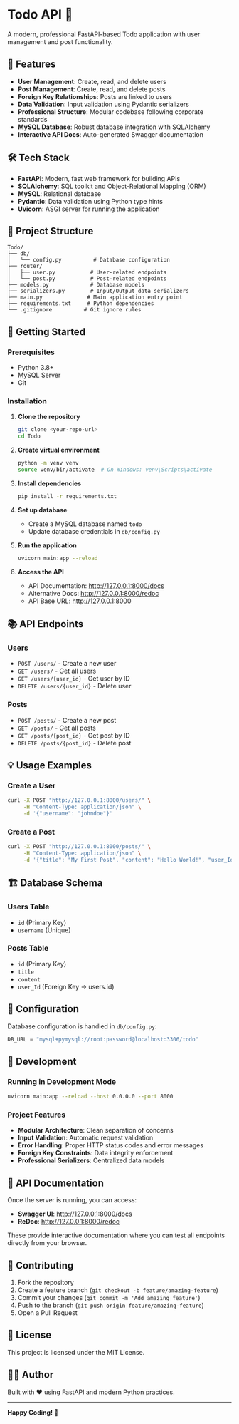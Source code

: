 # Todo API 📝

A modern, professional FastAPI-based Todo application with user management and post functionality.

## 🚀 Features

- **User Management**: Create, read, and delete users
- **Post Management**: Create, read, and delete posts
- **Foreign Key Relationships**: Posts are linked to users
- **Data Validation**: Input validation using Pydantic serializers
- **Professional Structure**: Modular codebase following corporate standards
- **MySQL Database**: Robust database integration with SQLAlchemy
- **Interactive API Docs**: Auto-generated Swagger documentation

## 🛠️ Tech Stack

- **FastAPI**: Modern, fast web framework for building APIs
- **SQLAlchemy**: SQL toolkit and Object-Relational Mapping (ORM)
- **MySQL**: Relational database
- **Pydantic**: Data validation using Python type hints
- **Uvicorn**: ASGI server for running the application

## 📁 Project Structure

```
Todo/
├── db/
│   └── config.py          # Database configuration
├── router/
│   ├── user.py           # User-related endpoints
│   └── post.py           # Post-related endpoints
├── models.py             # Database models
├── serializers.py        # Input/Output data serializers
├── main.py              # Main application entry point
├── requirements.txt     # Python dependencies
└── .gitignore          # Git ignore rules
```

## 🚦 Getting Started

### Prerequisites

- Python 3.8+
- MySQL Server
- Git

### Installation

1. **Clone the repository**

   ```bash
   git clone <your-repo-url>
   cd Todo
   ```

2. **Create virtual environment**

   ```bash
   python -m venv venv
   source venv/bin/activate  # On Windows: venv\Scripts\activate
   ```

3. **Install dependencies**

   ```bash
   pip install -r requirements.txt
   ```

4. **Set up database**

   - Create a MySQL database named `todo`
   - Update database credentials in `db/config.py`

5. **Run the application**

   ```bash
   uvicorn main:app --reload
   ```

6. **Access the API**
   - API Documentation: http://127.0.0.1:8000/docs
   - Alternative Docs: http://127.0.0.1:8000/redoc
   - API Base URL: http://127.0.0.1:8000

## 📚 API Endpoints

### Users

- `POST /users/` - Create a new user
- `GET /users/` - Get all users
- `GET /users/{user_id}` - Get user by ID
- `DELETE /users/{user_id}` - Delete user

### Posts

- `POST /posts/` - Create a new post
- `GET /posts/` - Get all posts
- `GET /posts/{post_id}` - Get post by ID
- `DELETE /posts/{post_id}` - Delete post

## 💡 Usage Examples

### Create a User

```bash
curl -X POST "http://127.0.0.1:8000/users/" \
     -H "Content-Type: application/json" \
     -d '{"username": "johndoe"}'
```

### Create a Post

```bash
curl -X POST "http://127.0.0.1:8000/posts/" \
     -H "Content-Type: application/json" \
     -d '{"title": "My First Post", "content": "Hello World!", "user_Id": 1}'
```

## 🏗️ Database Schema

### Users Table

- `id` (Primary Key)
- `username` (Unique)

### Posts Table

- `id` (Primary Key)
- `title`
- `content`
- `user_Id` (Foreign Key → users.id)

## 🔧 Configuration

Database configuration is handled in `db/config.py`:

```python
DB_URL = "mysql+pymysql://root:password@localhost:3306/todo"
```

## 🧪 Development

### Running in Development Mode

```bash
uvicorn main:app --reload --host 0.0.0.0 --port 8000
```

### Project Features

- **Modular Architecture**: Clean separation of concerns
- **Input Validation**: Automatic request validation
- **Error Handling**: Proper HTTP status codes and error messages
- **Foreign Key Constraints**: Data integrity enforcement
- **Professional Serializers**: Centralized data models

## 📝 API Documentation

Once the server is running, you can access:

- **Swagger UI**: http://127.0.0.1:8000/docs
- **ReDoc**: http://127.0.0.1:8000/redoc

These provide interactive documentation where you can test all endpoints directly from your browser.

## 🤝 Contributing

1. Fork the repository
2. Create a feature branch (`git checkout -b feature/amazing-feature`)
3. Commit your changes (`git commit -m 'Add amazing feature'`)
4. Push to the branch (`git push origin feature/amazing-feature`)
5. Open a Pull Request

## 📄 License

This project is licensed under the MIT License.

## 👨‍💻 Author

Built with ❤️ using FastAPI and modern Python practices.

---

**Happy Coding! 🚀**
